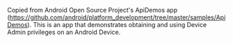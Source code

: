 Copied from Android Open Source Project's ApiDemos app (https://github.com/android/platform_development/tree/master/samples/ApiDemos).  This is an app that demonstrates obtaining and using Device Admin privileges on an Android Device.
